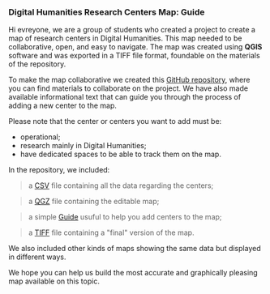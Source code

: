 ###  Digital Humanities Research Centers Map: Guide 
Hi evreyone, we are a group of students who created a project to create a map of research centers in Digital Humanities. This map needed to be collaborative, open, and easy to navigate. The map was created using **QGIS** software and was exported in a TIFF file format, foundable on the materials of the repository.

To make the map collaborative we created this [GitHub repository](https://github.com/DHMap/DH-Research-Centers-Map), where you can find materials to collaborate on the project. We have also made available informational text that can guide you through the process of adding a new center to the map. 


Please note that the center or centers you want to add must be:

<ul>
  
  <li> operational;</li>

  <li> research mainly in Digital Humanities;</li>

  <li> have dedicated spaces to be able to track them on the map. </li>

</ul>


In the repository, we included: 

 > a [CSV](https://github.com/DHMap/DH-Research-Centers-Map/blob/main/DH%20Centers.csv) file containing all the data regarding the centers;</li>

 > a [QGZ](https://github.com/DHMap/DH-Research-Centers-Map/blob/main/DH%20Centers%20Map.qgz) file containing the editable map;</li>
    
 >  a simple [Guide](https://github.com/DHMap/DH-Research-Centers-Map/blob/main/Map.pdf) usuful to help you add centers to the map; </li>
  
 >  a [TIFF](https://github.com/DHMap/DH-Research-Centers-Map/blob/main/DH%20centers%20mao.tiff) file containing a "final" version of the map.</li> 



We also included other kinds of maps showing the same data but displayed in different ways. 

We hope you can help us build the most accurate and graphically pleasing map available on this topic. 
